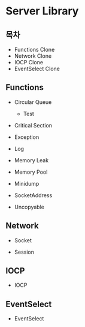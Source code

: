# Server Library

 
## 목차
* Functions Clone
* Network Clone
* IOCP Clone
* EventSelect Clone

## Functions
* Circular Queue
  * Test

* Critical Section


* Exception


* Log


* Memory Leak


* Memory Pool


* Minidump


* SocketAddress


* Uncopyable


## Network
* Socket



* Session



## IOCP
* IOCP



## EventSelect
* EventSelect


